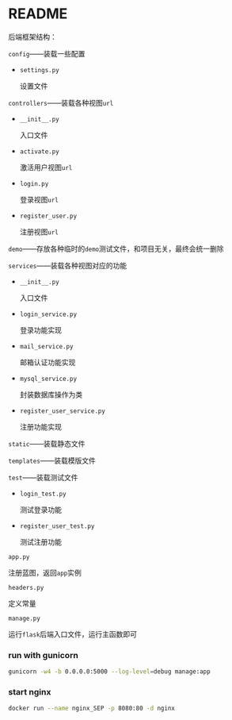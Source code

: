 # README

后端框架结构：

`config`——装载一些配置

* `settings.py`

  设置文件


`controllers`——装载各种视图`url`

* `__init__.py`

  入口文件

* `activate.py`

  激活用户视图`url`

* `login.py`

  登录视图`url`

* `register_user.py`

  注册视图`url`

`demo`——存放各种临时的`demo`测试文件，和项目无关，最终会统一删除

`services`——装载各种视图对应的功能

* `__init__.py`

  入口文件

* `login_service.py`

  登录功能实现

* `mail_service.py`

  邮箱认证功能实现

* `mysql_service.py`

  封装数据库操作为类

* `register_user_service.py`

  注册功能实现

`static`——装载静态文件

`templates`——装载模版文件

`test`——装载测试文件

* `login_test.py`

  测试登录功能

* `register_user_test.py`

  测试注册功能

`app.py`

注册蓝图，返回`app`实例

`headers.py`

定义常量

`manage.py`

运行`flask`后端入口文件，运行主函数即可

### run with gunicorn

```bash
gunicorn -w4 -b 0.0.0.0:5000 --log-level=debug manage:app
```

### start nginx

```bash
docker run --name nginx_SEP -p 8080:80 -d nginx
```